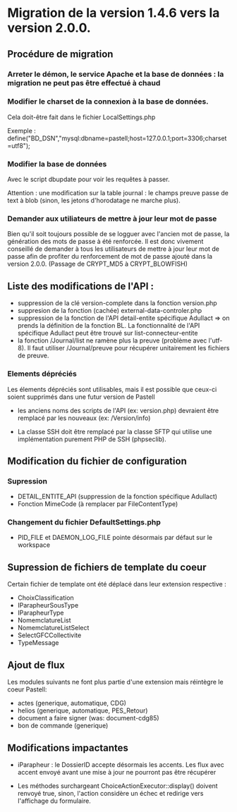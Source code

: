# Migration de la version 1.4.6 vers la version 2.0.0.


## Procédure de migration

### Arreter le démon, le service Apache et la base de données : la migration ne peut pas être effectué à chaud


### Modifier le charset de la connexion à la base de données.

Cela doit-être fait dans le fichier LocalSettings.php

Exemple :
    define("BD_DSN","mysql:dbname=pastell;host=127.0.0.1;port=3306;charset=utf8");


### Modifier la base de données

Avec le script dbupdate pour voir les requêtes à passer.

Attention : une modification sur la table journal : le champs preuve passe de text à blob (sinon, les jetons d'horodatage ne marche plus).

### Demander aux utiliateurs de mettre à jour leur mot de passe

Bien qu'il soit toujours possible de se logguer avec l'ancien mot de passe, la génération des mots de passe à été renforcée.
Il est donc vivement conseillé de demander à tous les utilisateurs de mettre à jour leur mot de passe afin de profiter
du renforcement de mot de passe ajouté dans la version 2.0.0. (Passage de CRYPT_MD5 à CRYPT_BLOWFISH)


## Liste des modifications de l'API :

- suppression de la clé version-complete dans la fonction version.php
- suppresion de la fonction (cachée) external-data-controler.php
- suppression de la fonction de l'API detail-entite spécifique Adullact => on prends la définition de la fonction BL.
    La fonctionnalité de l'API spécifique Adullact peut être trouvé sur list-connecteur-entite
- la fonction /Journal/list ne ramène plus la preuve (problème avec l'utf-8). Il faut utiliser /Journal/preuve pour 
    récupérer unitairement les fichiers de preuve.

    
### Elements dépréciés

Les élements dépréciés sont utilisables, mais il est possible que ceux-ci soient supprimés dans une futur version de Pastell

- les anciens noms des scripts de l'API (ex: version.php) devraient être remplacé par les nouveaux (ex: /Version/info)    
    
- La classe SSH doit être remplacé par la classe SFTP qui utilise une implémentation purement PHP 
de SSH (phpseclib). 
    

## Modification du fichier de configuration

### Supression

- DETAIL_ENTITE_API (suppression de la fonction spécifique Adullact)
- Fonction MimeCode (à remplacer par FileContentType)

### Changement du fichier DefaultSettings.php

- PID_FILE et DAEMON_LOG_FILE pointe désormais par défaut sur le workspace
 	
## Supression de fichiers de template du coeur 
Certain fichier de template ont été déplacé dans leur extension respective :

- ChoixClassification
- IParapheurSousType
- IParapheurType
- NomemclatureList
- NomemclatureListSelect
- SelectGFCCollectivite
- TypeMessage


## Ajout de flux 

Les modules suivants ne font plus partie d'une extension mais réintègre le coeur Pastell:

- actes (generique, automatique, CDG)
- helios (generique, automatique, PES_Retour)
- document a faire signer (was: document-cdg85)
- bon de commande (generique)


## Modifications impactantes
- iParapheur : le DossierID accepte désormais les accents.
Les flux avec accent envoyé avant une mise à jour ne pourront pas être récupérer

- Les méthodes surchargeant ChoiceActionExecutor::display() doivent renvoyé true, sinon, 
l'action considère un échec et redirige vers l'affichage du formulaire.